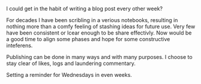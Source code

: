 I could get in the habit of writing a blog post every other week?

For decades I have been scribling in a verious notebooks, resulting in nothing more than a comfy feeling of stashing ideas for future use. Very few have been consistent or lcear enough to be share effectivly. Now would be a good time to align some phases and hope for some constructive inteferens.

Publishing can be done in many ways and with many purposes. I choose to stay clear of likes, logs and laundering commentary.  

Setting a reminder for Wednesdays in even weeks.
